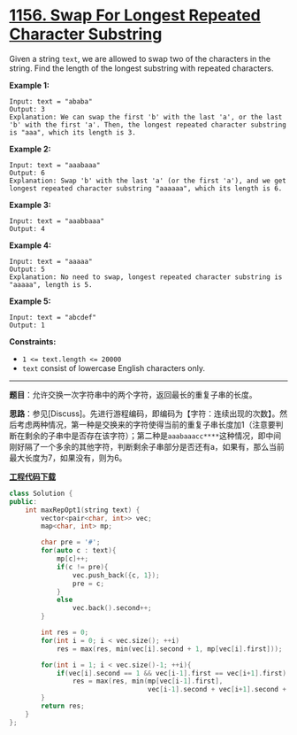 # [1156. Swap For Longest Repeated Character Substring](https://leetcode.com/problems/swap-for-longest-repeated-character-substring/)

Given a string `text`, we are allowed to swap two of the characters in the string. Find the length of the longest substring with repeated characters.

 **Example 1:**

```
Input: text = "ababa"
Output: 3
Explanation: We can swap the first 'b' with the last 'a', or the last 'b' with the first 'a'. Then, the longest repeated character substring is "aaa", which its length is 3.
```

**Example 2:**

```
Input: text = "aaabaaa"
Output: 6
Explanation: Swap 'b' with the last 'a' (or the first 'a'), and we get longest repeated character substring "aaaaaa", which its length is 6.
```

**Example 3:**

```
Input: text = "aaabbaaa"
Output: 4
```

**Example 4:**

```
Input: text = "aaaaa"
Output: 5
Explanation: No need to swap, longest repeated character substring is "aaaaa", length is 5.
```

**Example 5:**

```
Input: text = "abcdef"
Output: 1
```

**Constraints:**

- `1 <= text.length <= 20000`
- `text` consist of lowercase English characters only.

-----

**题目**：允许交换一次字符串中的两个字符，返回最长的重复子串的长度。

**思路**：参见[Discuss]。先进行游程编码，即编码为【字符：连续出现的次数】。然后考虑两种情况，第一种是交换来的字符使得当前的重复子串长度加1（注意要判断在剩余的子串中是否存在该字符）；第二种是`aaabaaacc****`这种情况，即中间刚好隔了一个多余的其他字符，判断剩余子串部分是否还有a，如果有，那么当前最大长度为7，如果没有，则为6。

[**工程代码下载**](https://github.com/shenkh/leetcode)

```cpp
class Solution {
public:
    int maxRepOpt1(string text) {
        vector<pair<char, int>> vec;
        map<char, int> mp;

        char pre = '#';
        for(auto c : text){
            mp[c]++;
            if(c != pre){
                vec.push_back({c, 1});
                pre = c;
            }
            else
                vec.back().second++;
        }

        int res = 0;
        for(int i = 0; i < vec.size(); ++i)
            res = max(res, min(vec[i].second + 1, mp[vec[i].first]));

        for(int i = 1; i < vec.size()-1; ++i){
            if(vec[i].second == 1 && vec[i-1].first == vec[i+1].first)
                res = max(res, min(mp[vec[i-1].first],
                                   vec[i-1].second + vec[i+1].second + 1));
        }
        return res;
    }
};
```
